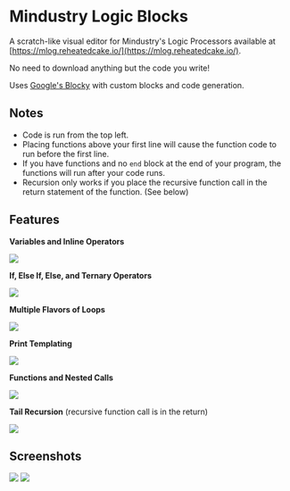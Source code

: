 # Mindustry Logic Blocks

A scratch-like visual editor for Mindustry's Logic Processors available at [https://mlog.reheatedcake.io/](https://mlog.reheatedcake.io/).

No need to download anything but the code you write!

Uses [Google's Blocky](https://developers.google.com/blockly) with custom blocks and code generation.

## Notes

* Code is run from the top left.
* Placing functions above your first line will cause the function code to run before the first line.
* If you have functions and no `end` block at the end of your program, the functions will run after your code runs.
* Recursion only works if you place the recursive function call in the return statement of the function. (See below)

## Features

**Variables and Inline Operators**

[<img src="https://i.imgur.com/kIPjpfT.png">](https://i.imgur.com/kIPjpfT.png)

**If, Else If, Else, and Ternary Operators**

[<img src="https://i.imgur.com/qdND9e3.png">](https://i.imgur.com/qdND9e3.png)

**Multiple Flavors of Loops**

[<img src="https://i.imgur.com/D4731GY.png">](https://i.imgur.com/D4731GY.png)

**Print Templating**

[<img src="https://i.imgur.com/k9j0Nwf.png">](https://i.imgur.com/k9j0Nwf.png)

**Functions and Nested Calls**

[<img src="https://i.imgur.com/3r2zolR.png">](https://i.imgur.com/3r2zolR.png)

**Tail Recursion** (recursive function call is in the return)

[<img src="https://i.imgur.com/OQ4FwWT.png">](https://i.imgur.com/OQ4FwWT.png)

## Screenshots

[<img src="https://i.imgur.com/3iQa9ES.png">](https://i.imgur.com/3iQa9ES.png)
[<img src="https://i.imgur.com/8PPVooc.png">](https://i.imgur.com/8PPVooc.png)

